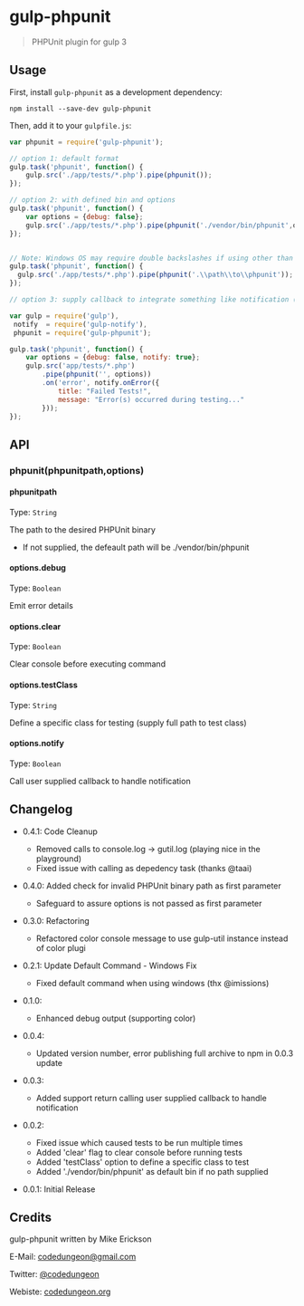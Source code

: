 # gulp-phpunit
> PHPUnit plugin for gulp 3

## Usage

First, install `gulp-phpunit` as a development dependency:

```shell
npm install --save-dev gulp-phpunit
```

Then, add it to your `gulpfile.js`:

```javascript
var phpunit = require('gulp-phpunit');

// option 1: default format
gulp.task('phpunit', function() {
	gulp.src('./app/tests/*.php').pipe(phpunit());
});

// option 2: with defined bin and options
gulp.task('phpunit', function() {
	var options = {debug: false};
	gulp.src('./app/tests/*.php').pipe(phpunit('./vendor/bin/phpunit',options));
});


// Note: Windows OS may require double backslashes if using other than default location (option 1)
gulp.task('phpunit', function() {
  gulp.src('./app/tests/*.php').pipe(phpunit('.\\path\\to\\phpunit'));
});

// option 3: supply callback to integrate something like notification (using gulp-notify)

var gulp = require('gulp'),
 notify  = require('gulp-notify'),
 phpunit = require('gulp-phpunit');

gulp.task('phpunit', function() {
	var options = {debug: false, notify: true};
	gulp.src('app/tests/*.php')
		.pipe(phpunit('', options))
		.on('error', notify.onError({
			title: "Failed Tests!",
			message: "Error(s) occurred during testing..."
		}));
});

```

## API

### phpunit(phpunitpath,options)

#### phpunitpath

Type: `String`

The path to the desired PHPUnit binary
- If not supplied, the defeault path will be ./vendor/bin/phpunit

#### options.debug
Type: `Boolean`

Emit error details

#### options.clear
Type: `Boolean`

Clear console before executing command

#### options.testClass
Type: `String`

Define a specific class for testing (supply full path to test class)

#### options.notify
Type: `Boolean`

Call user supplied callback to handle notification

## Changelog

- 0.4.1: Code Cleanup
    - Removed calls to console.log -> gutil.log (playing nice in the playground)
    - Fixed issue with calling as depedency task (thanks @taai)
- 0.4.0: Added check for invalid PHPUnit binary path as first parameter
    - Safeguard to assure options is not passed as first parameter

- 0.3.0: Refactoring
    - Refactored color console message to use gulp-util instance instead of color plugi

- 0.2.1: Update Default Command - Windows Fix
    - Fixed default command when using windows (thx @imissions)

- 0.1.0:
    - Enhanced debug output (supporting color)

- 0.0.4:
    - Updated version number, error publishing full archive to npm in 0.0.3 update

- 0.0.3:
    - Added support return calling user supplied callback to handle notification

- 0.0.2:
    - Fixed issue which caused tests to be run multiple times
    - Added 'clear' flag to clear console before running tests
    - Added 'testClass' option to define a specific class to test
    - Added './vendor/bin/phpunit' as default bin if no path supplied

- 0.0.1: Initial Release

## Credits

gulp-phpunit written by Mike Erickson

E-Mail: [codedungeon@gmail.com](mailto:codedungeon@gmail.com)

Twitter: [@codedungeon](http://twitter.com/codedungeon)

Webiste: [codedungeon.org](http://codedungeon.org)